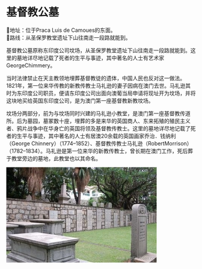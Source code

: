 # 基督教公墓  
📍地址：位于Praca Luis de Camoues的东面。   
👣路线：从圣保罗教堂遗址下山往南走一段路就能到。   
  
基督教公墓原称东印度公司坟场，从圣保罗教堂遗址下山往南走一段路就能到。这里的墓地详尽地记载了死者的生平与事迹，其中著名的人士有艺术家GeorgeChimmery。   
  
当时法律禁止在天主教领地埋葬基督教徒的遗体，中国人民也反对这一做法。1821年，第一位来华传教的新教传教士马礼逊的妻子因病在澳门去世。马礼逊其时为东印度公司职员，便请东印度公司出面向澳葡当局申请将现址开为坟场，并将这块地买给英国东印度公司，是为澳门第一座基督教新教坟场。   
  
坟场分两部分，前为与坟场同时兴建的马礼逊小教堂，是澳门第一座基督教传道所。后为墓园，墓冢数十座，埋葬的多是来华的英国商人、东来拓殖的殖民主义者、鸦片战争中在华身亡的英国将领及基督教传教士。这里的墓地详尽地记载了死者的生平与事迹，其中著名的人士有居澳20余载的英国画家乔治．钱纳利（George Chinnery）（1774–1852）、基督教传教士马礼逊（RobertMorrison）（1782–1834）。马礼逊是第一位来华的新教传教士，曾长期在澳门工作，死后葬于教堂旁边的墓地，此教堂也以其命名。   
  
![](https://raw.githubusercontent.com/szqq0512/Pic/main/img/202201212118554.png)  